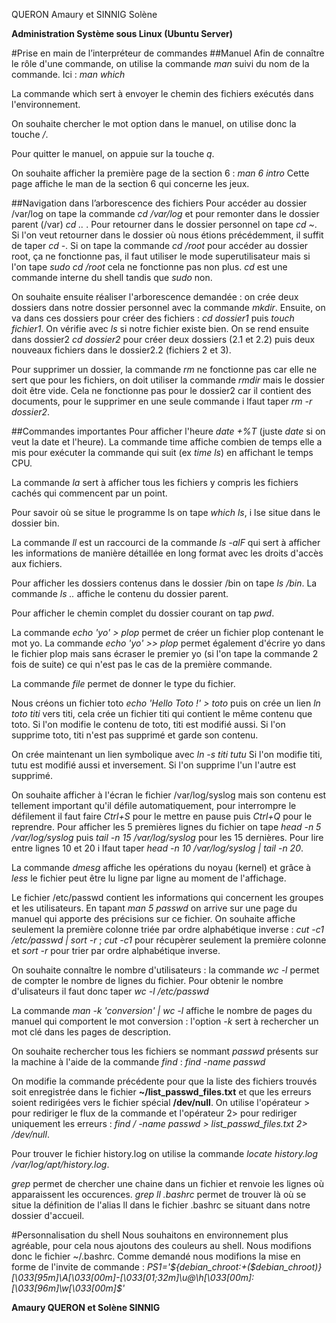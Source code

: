 QUERON Amaury et SINNIG Solène

**Administration Système sous Linux (Ubuntu Server)**


#Prise en main de l’interpréteur de commandes
##Manuel 
Afin de connaître le rôle d'une commande, on utilise la commande *man* suivi du nom de la commande. Ici : *man which*

La commande which sert à envoyer le chemin des fichiers exécutés dans l'environnement.

On souhaite chercher le mot option dans le manuel, on utilise donc la touche */*.

Pour quitter le manuel, on appuie sur la touche *q*.

On souhaite afficher la première page de la section 6 : *man 6 intro*
Cette page affiche le man de la section 6 qui concerne les jeux.

##Navigation dans l’arborescence des fichiers
Pour accéder au dossier /var/log on tape la commande *cd /var/log* et pour remonter dans le dossier parent (/var) *cd ..* .
Pour retourner dans le dossier personnel on tape *cd ~*. Si l'on veut retourner dans le dossier où nous étions précédemment, il suffit de taper *cd -*.
Si on tape la commande *cd /root* pour accéder au dossier root, ça ne fonctionne pas, il faut utiliser le mode superutilisateur mais si l'on tape *sudo cd /root* cela ne fonctionne pas non plus. *cd* est une commande interne du shell tandis que *sudo* non. 

On souhaite ensuite réaliser l'arborescence demandée :
on crée deux dossiers dans notre dossier personnel avec la commande *mkdir*. Ensuite, on va dans ces dossiers pour créer des fichiers : *cd dossier1* puis *touch fichier1*. On vérifie avec *ls* si notre fichier existe bien. On se rend ensuite dans dossier2 *cd dossier2* pour créer deux dossiers (2.1 et 2.2) puis deux nouveaux fichiers dans le dossier2.2 (fichiers 2 et 3).

Pour supprimer un dossier, la commande *rm* ne fonctionne pas car elle ne sert que pour les fichiers, on doit utiliser la commande *rmdir* mais le dossier doit être vide. Cela ne fonctionne pas pour le dossier2 car il contient des documents, pour le supprimer en une seule commande i lfaut taper *rm -r dossier2*.

##Commandes importantes
Pour afficher l'heure *date +%T* (juste *date* si on veut la date et l'heure). La commande time affiche combien de temps elle a mis pour exécuter la commande qui suit (ex *time ls*) en affichant le temps CPU. 

La commande *la* sert à afficher tous les fichiers y compris les fichiers cachés qui commencent par un point.

Pour savoir où se situe le programme ls on tape *which ls*, i lse situe dans le dossier bin. 

La commande *ll* est un raccourci de la commande *ls -alF* qui sert à afficher les informations de manière détaillée en long format avec les droits d'accès aux fichiers.

Pour afficher les dossiers contenus dans le dossier /bin on tape *ls /bin*.
La commande *ls ..* affiche le contenu du dossier parent.

Pour afficher le chemin complet du dossier courant on tap *pwd*.

La commande *echo 'yo' > plop* permet de créer un fichier plop contenant le mot yo. La commande *echo 'yo' >> plop* permet également d'écrire yo dans le fichier plop mais sans écraser le premier yo (si l'on tape la commande 2 fois de suite) ce qui n'est pas le cas de la première commande.

La commande *file* permet de donner le type du fichier. 

Nous créons un fichier toto *echo 'Hello Toto !' > toto* puis on crée un lien *ln toto titi* vers titi, cela crée un fichier titi qui contient le même contenu que toto. Si l'on modifie le contenu de toto, titi est modifié aussi. Si l'on supprime toto, titi n'est pas supprimé et garde son contenu.

On crée maintenant un lien symbolique avec *ln -s titi tutu* Si l'on modifie titi, tutu est modifié aussi et inversement. Si l'on supprime l'un l'autre est supprimé.

On souhaite afficher à l'écran le fichier /var/log/syslog mais son contenu est tellement important qu'il défile automatiquement, pour interrompre le défilement il faut faire *Ctrl+S* pour le mettre en pause puis *Ctrl+Q* pour le reprendre.
Pour afficher les 5 premières lignes du fichier on tape *head -n 5 /var/log/syslog* puis *tail -n 15 /var/log/syslog* pour les 15 dernières. Pour lire entre lignes 10 et 20 i lfaut taper *head -n 10 /var/log/syslog | tail -n 20*.

La commande *dmesg* affiche les opérations du noyau (kernel) et grâce à *less* le fichier peut être lu ligne par ligne au moment de l'affichage.

Le fichier /etc/passwd contient les informations qui concernent les groupes et les utilisateurs. En tapant *man 5 passwd* on arrive sur une page du manuel qui apporte des précisions sur ce fichier.
On souhaite affiche seulement la première colonne triée par ordre alphabétique inverse : *cut -c1 /etc/passwd | sort -r* ; *cut -c1* pour récupèrer seulement la première colonne et *sort -r* pour trier par ordre alphabétique inverse.

On souhaite connaître le nombre d'utilisateurs : la commande *wc -l* permet de compter le nombre de lignes du fichier. Pour obtenir le nombre d'ulisateurs il faut donc taper *wc -l /etc/passwd*

La commande *man -k 'conversion' | wc -l* affiche le nombre de pages du manuel qui comportent le mot conversion : l'option *-k* sert à rechercher un mot clé dans les pages de description.

On souhaite rechercher tous les fichiers se nommant *passwd* présents sur la machine à l'aide de la commande *find* : *find -name passwd*

On modifie la commande précédente pour que la liste des fichiers trouvés soit enregistrée dans le fichier **~/list_passwd_files.txt** et que les erreurs soient redirigées vers le fichier spécial **/dev/null**. On utilise l'opérateur > pour rediriger le flux de la commande et l'opérateur 2> pour rediriger uniquement les erreurs : *find / -name passwd > list_passwd_files.txt 2> /dev/null*.

Pour trouver le fichier history.log on utilise la commande *locate history.log /var/log/apt/history.log*.

*grep* permet de chercher une chaine dans un fichier et renvoie les lignes où apparaissent les occurences.
*grep ll .bashrc* permet de trouver là où se situe la définition de l'alias ll dans le fichier .bashrc se situant dans notre dossier d'accueil.

#Personnalisation du shell
Nous souhaitons en environnement plus agréable, pour cela nous ajoutons des couleurs au shell. Nous modifions donc le fichier ~/.bashrc.
Comme demandé nous modifions la mise en forme de l'invite de commande : *PS1='${debian_chroot:+($debian_chroot)}\[\033[95m\]\A\[\033[00m\]-\[\033[01;32m\]\u@\h\[\033[00m\]:\[\033[96m\]\w\[\033[00m\]\$'*


**Amaury QUERON et Solène SINNIG**


























































